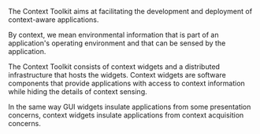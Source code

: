 The Context Toolkit aims at facilitating the development and deployment of context-aware applications.

By context, we mean environmental information that is part of an application's operating environment and that can be sensed by the application.

The Context Toolkit consists of context widgets and a distributed infrastructure that hosts the widgets. Context widgets are software components that provide applications with access to context information while hiding the details of context sensing.

In the same way GUI widgets insulate applications from some presentation concerns, context widgets insulate applications from context acquisition concerns.